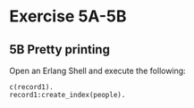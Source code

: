 # Exercise 5A-5B

## 5B Pretty printing

Open an Erlang Shell and execute the following:

```shell
c(record1). 
record1:create_index(people).
```
